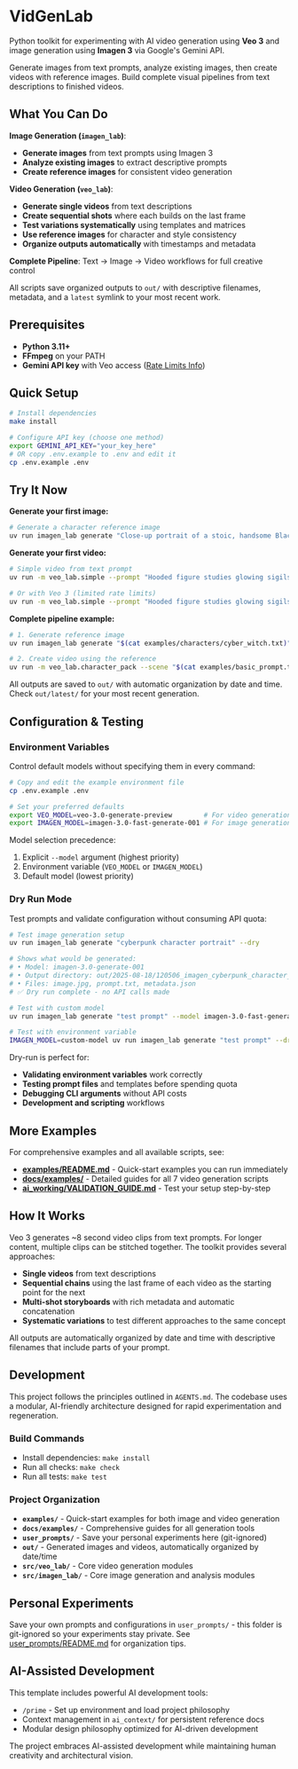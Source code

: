 # VidGenLab

Python toolkit for experimenting with AI video generation using **Veo 3** and image generation using **Imagen 3** via Google's Gemini API.

Generate images from text prompts, analyze existing images, then create videos with reference images. Build complete visual pipelines from text descriptions to finished videos.

## What You Can Do

**Image Generation (`imagen_lab`)**:
- **Generate images** from text prompts using Imagen 3
- **Analyze existing images** to extract descriptive prompts
- **Create reference images** for consistent video generation

**Video Generation (`veo_lab`)**:
- **Generate single videos** from text descriptions  
- **Create sequential shots** where each builds on the last frame
- **Test variations systematically** using templates and matrices
- **Use reference images** for character and style consistency
- **Organize outputs automatically** with timestamps and metadata

**Complete Pipeline**: Text → Image → Video workflows for full creative control

All scripts save organized outputs to `out/` with descriptive filenames, metadata, and a `latest` symlink to your most recent work.

## Prerequisites

- **Python 3.11+**
- **FFmpeg** on your PATH  
- **Gemini API key** with Veo access ([Rate Limits Info](https://ai.google.dev/gemini-api/docs/rate-limits))

## Quick Setup

```bash
# Install dependencies
make install

# Configure API key (choose one method)
export GEMINI_API_KEY="your_key_here"
# OR copy .env.example to .env and edit it
cp .env.example .env
```

## Try It Now

**Generate your first image:**
```bash
# Generate a character reference image
uv run imagen_lab generate "Close-up portrait of a stoic, handsome Black man with short hair and stubble. Cyberpunk style, dramatic lighting."
```

**Generate your first video:**
```bash
# Simple video from text prompt
uv run -m veo_lab.simple --prompt "Hooded figure studies glowing sigils on server racks, cyberpunk noir, mysterious"

# Or with Veo 3 (limited rate limits)
uv run -m veo_lab.simple --prompt "Hooded figure studies glowing sigils on server racks, cyberpunk noir, mysterious" --model veo-3.0-generate-preview
```

**Complete pipeline example:**
```bash
# 1. Generate reference image
uv run imagen_lab generate "$(cat examples/characters/cyber_witch.txt)" --output examples/characters/generated/cyber_witch --name cyber_witch

# 2. Create video using the reference  
uv run -m veo_lab.character_pack --scene "$(cat examples/basic_prompt.txt)" --ref-dir examples/characters/generated/
```

All outputs are saved to `out/` with automatic organization by date and time. Check `out/latest/` for your most recent generation.

## Configuration & Testing

### Environment Variables

Control default models without specifying them in every command:

```bash
# Copy and edit the example environment file
cp .env.example .env

# Set your preferred defaults
export VEO_MODEL=veo-3.0-generate-preview        # For video generation
export IMAGEN_MODEL=imagen-3.0-fast-generate-001 # For image generation  
```

Model selection precedence:
1. Explicit `--model` argument (highest priority)
2. Environment variable (`VEO_MODEL` or `IMAGEN_MODEL`) 
3. Default model (lowest priority)

### Dry Run Mode

Test prompts and validate configuration without consuming API quota:

```bash
# Test image generation setup
uv run imagen_lab generate "cyberpunk character portrait" --dry

# Shows what would be generated:
# • Model: imagen-3.0-generate-001
# • Output directory: out/2025-08-18/120506_imagen_cyberpunk_character_portrait  
# • Files: image.jpg, prompt.txt, metadata.json
# ✅ Dry run complete - no API calls made

# Test with custom model
uv run imagen_lab generate "test prompt" --model imagen-3.0-fast-generate-001 --dry

# Test with environment variable  
IMAGEN_MODEL=custom-model uv run imagen_lab generate "test prompt" --dry
```

Dry-run is perfect for:
- **Validating environment variables** work correctly
- **Testing prompt files** and templates before spending quota  
- **Debugging CLI arguments** without API costs
- **Development and scripting** workflows

## More Examples

For comprehensive examples and all available scripts, see:

- **[examples/README.md](examples/README.md)** - Quick-start examples you can run immediately
- **[docs/examples/](docs/examples/)** - Detailed guides for all 7 video generation scripts  
- **[ai_working/VALIDATION_GUIDE.md](ai_working/VALIDATION_GUIDE.md)** - Test your setup step-by-step

## How It Works

Veo 3 generates ~8 second video clips from text prompts. For longer content, multiple clips can be stitched together. The toolkit provides several approaches:

- **Single videos** from text descriptions
- **Sequential chains** using the last frame of each video as the starting point for the next
- **Multi-shot storyboards** with rich metadata and automatic concatenation
- **Systematic variations** to test different approaches to the same concept

All outputs are automatically organized by date and time with descriptive filenames that include parts of your prompt.

## Development

This project follows the principles outlined in `AGENTS.md`. The codebase uses a modular, AI-friendly architecture designed for rapid experimentation and regeneration.

### Build Commands

- Install dependencies: `make install`
- Run all checks: `make check`
- Run all tests: `make test`

### Project Organization

- **`examples/`** - Quick-start examples for both image and video generation
- **`docs/examples/`** - Comprehensive guides for all generation tools
- **`user_prompts/`** - Save your personal experiments here (git-ignored)  
- **`out/`** - Generated images and videos, automatically organized by date/time
- **`src/veo_lab/`** - Core video generation modules
- **`src/imagen_lab/`** - Core image generation and analysis modules

## Personal Experiments

Save your own prompts and configurations in `user_prompts/` - this folder is git-ignored so your experiments stay private. See [user_prompts/README.md](user_prompts/README.md) for organization tips.

## AI-Assisted Development

This template includes powerful AI development tools:

- `/prime` - Set up environment and load project philosophy
- Context management in `ai_context/` for persistent reference docs
- Modular design philosophy optimized for AI-driven development

The project embraces AI-assisted development while maintaining human creativity and architectural vision.
